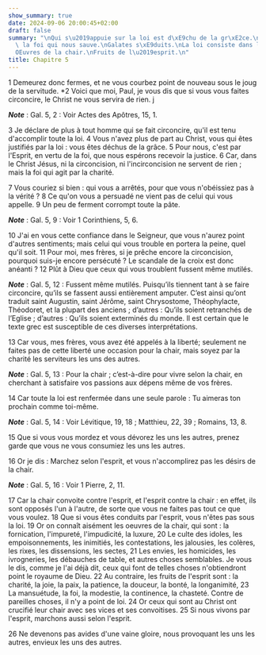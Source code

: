 ```yaml
---
show_summary: true
date: 2024-09-06 20:00:45+02:00
draft: false
summary: "\nQui s\u2019appuie sur la loi est d\xE9chu de la gr\xE2ce.\nC\u2019est\
  \ la foi qui nous sauve.\nGalates s\xE9duits.\nLa loi consiste dans l\u2019amour.\n\
  OEuvres de la chair.\nFruits de l\u2019esprit.\n"
title: Chapitre 5
---
```





1 Demeurez donc fermes, et ne vous courbez point de nouveau sous le joug de la servitude. *2 Voici que moi, Paul, je vous dis que si vous vous faites circoncire, le Christ ne vous servira de rien. j

***Note*** :  Gal. 5, 2 : Voir Actes des Apôtres, 15, 1.

3 Je déclare de plus à tout homme qui se fait circoncire, qu'il est tenu d'accomplir toute la loi. 4 Vous n'avez plus de part au Christ, vous qui êtes justifiés par la loi : vous êtes déchus de la grâce. 5 Pour nous, c'est par l'Esprit, en vertu de la foi, que nous espérons recevoir la justice. 6 Car, dans le Christ Jésus, ni la circoncision, ni l'incirconcision ne servent de rien ; mais la foi qui agit par la charité.


7 Vous couriez si bien : qui vous a arrêtés, pour que vous n'obéissiez pas à la vérité ? 8 Ce qu'on vous a persuadé ne vient pas de celui qui vous appelle. 9 Un peu de ferment corrompt toute la pâte.

***Note*** :  Gal. 5, 9 : Voir 1 Corinthiens, 5, 6.

10 J'ai en vous cette confiance dans le Seigneur, que vous n'aurez point d'autres sentiments; mais celui qui vous trouble en portera la peine, quel qu'il soit. 11 Pour moi, mes frères, si je prêche encore la circoncision, pourquoi suis-je encore persécuté ? Le scandale de la croix est donc anéanti ? 12 Plût à Dieu que ceux qui vous troublent fussent même mutilés.

***Note*** :  Gal. 5, 12 : Fussent même mutilés. Puisqu’ils tiennent tant à se faire circoncire, qu’ils se fassent aussi entièrement amputer. C’est ainsi qu’ont traduit saint Augustin, saint Jérôme, saint Chrysostome, Théophylacte, Théodoret, et la plupart des anciens ; d’autres : Qu’ils soient retranchés de l’Eglise ; d’autres : Qu’ils soient exterminés du monde. Il est certain que le texte grec est susceptible de ces diverses interprétations.


13 Car vous, mes frères, vous avez été appelés à la liberté; seulement ne faites pas de cette liberté une occasion pour la chair, mais soyez par la charité les serviteurs les uns des autres.

***Note*** :  Gal. 5, 13 : Pour la chair ; c’est-à-dire pour vivre selon la chair, en cherchant à satisfaire vos passions aux dépens même de vos frères.

14 Car toute la loi est renfermée dans une seule parole : Tu aimeras ton prochain comme toi-même.

***Note*** :  Gal. 5, 14 : Voir Lévitique, 19, 18 ; Matthieu, 22, 39 ; Romains, 13, 8.

15 Que si vous vous mordez et vous dévorez les uns les autres, prenez garde que vous ne vous consumiez les uns les autres.


16 Or je dis : Marchez selon l'esprit, et vous n'accomplirez pas les désirs de la chair.

***Note*** :  Gal. 5, 16 : Voir 1 Pierre, 2, 11.

17 Car la chair convoite contre l'esprit, et l'esprit contre la chair : en effet, ils sont opposés l'un à l'autre, de sorte que vous ne faites pas tout ce que vous voulez. 18 Que si vous êtes conduits par l'esprit, vous n'êtes pas sous la loi. 19 Or on connaît aisément les oeuvres de la chair, qui sont : la fornication, l'impureté, l'impudicité, la luxure, 20 Le culte des idoles, les empoisonnements, les inimitiés, les contestations, les jalousies, les colères, les rixes, les dissensions, les sectes, 21 Les envies, les homicides, les ivrogneries, les débauches de table, et autres choses semblables. Je vous le dis, comme je l'ai déjà dit, ceux qui font de telles choses n'obtiendront point le royaume de Dieu. 22 Au contraire, les fruits de l'esprit sont : la charité, la joie, la paix, la patience, la douceur, la bonté, la longanimité, 23 La mansuétude, la foi, la modestie, la continence, la chasteté. Contre de pareilles choses, il n'y a point de loi. 24 Or ceux qui sont au Christ ont crucifié leur chair avec ses vices
et ses convoitises. 25 Si nous vivons par l'esprit, marchons aussi selon l'esprit.


26 Ne devenons pas avides d'une vaine gloire, nous provoquant les uns les autres, envieux les uns des autres.

